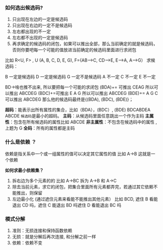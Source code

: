 ### 如何选出候选码?

1) 只出现在左边的一定是候选码
2) 只出现在右边的一定不是候选码
3) 左右都出现的不一定
4) 左右都不出现的一定是候选码
5) 再求确定的候选码的闭包，如果可以推出全部，那么当前确定的就是候选码，否则你要吧每一个可能的值放进当前确定的候选码里面进行求闭包

比如
R<U, F> , U (A, B, C, D, E, G), F={AB-->C, CD-->E, E-->A, A-->G）
求候选码：

B 一定是候选码 D 一定是候选码
G 一定不是候选码
A 不一定 C 不一定 E 不一定

BD->啥也推不出来, 所以要把每一个可能的求闭包
(BDA)+= 可推出 CEAG
所以可以推出 ABCDEG
(BDC)+=可推出 E A G
所以可以推出 ABCDEG
(BDE)+= A G C
可以推出 ABCDEG
那么他的候选码最终是{(BDA), (BDC), (BDE)}；

**超码**：能表示出所有属性的集合，比如（BDA），(BDC）, (BDE) BDCABDEA ABCDE `候选码`是最小的超码。
**主码**：从候选码里面任意跳出一个作为主码
**主属性**：包含在所有候选码的属性比如 ABCDE
**非主属性**：不包含在候选码中的属性 , 上题为 G
**全码**：所有的属性都是主码

### 什么是依赖 ？

依赖是指关系中一个或一组属性的值可以决定其它属性的值
比如 A->B 这就是一个依赖

**如何求最小依赖集？**

1) 拆右边为多个元素的的 比如 A->BC 拆为 A->B 和 A->C
2) 除去当前元素，求它的闭包，把集合里面所有元素都弄完，若通过其它依赖不能推出，则保留
3) 左边最小化 (通过遮住元素来看能不能推出其他元素） 比如 BCD, 遮住 B 看能退出 CD 吗，遮住 C 能退出 BD 吗遮住 D 看能退出 BC 吗


### 模式分解
1. 准则：无损连接和保持函数依赖
2. 无损：就是分解后再次连接, 和分解之前一样
3. 依赖：依赖不变